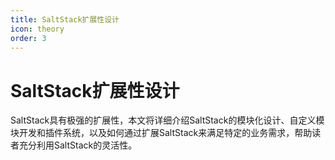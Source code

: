 ```yaml
---
title: SaltStack扩展性设计
icon: theory
order: 3
---
```


# SaltStack扩展性设计

SaltStack具有极强的扩展性，本文将详细介绍SaltStack的模块化设计、自定义模块开发和插件系统，以及如何通过扩展SaltStack来满足特定的业务需求，帮助读者充分利用SaltStack的灵活性。

